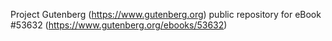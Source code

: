 Project Gutenberg (https://www.gutenberg.org) public repository for
eBook #53632 (https://www.gutenberg.org/ebooks/53632)
